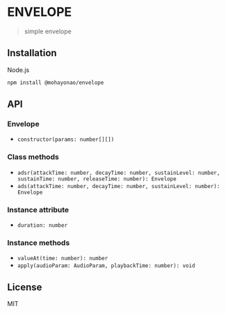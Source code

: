 # ENVELOPE

> simple envelope

## Installation

Node.js

```sh
npm install @mohayonao/envelope
```

## API
### Envelope
- `constructor(params: number[][])`

### Class methods
- `adsr(attackTime: number, decayTime: number, sustainLevel: number, sustainTime: number, releaseTime: number): Envelope`
- `ads(attackTime: number, decayTime: number, sustainLevel: number): Envelope`

### Instance attribute
- `duration: number`

### Instance methods
- `valueAt(time: number): number`
- `apply(audioParam: AudioParam, playbackTime: number): void`

## License
MIT
